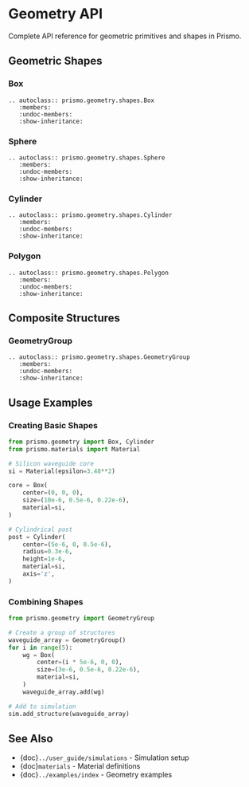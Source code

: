# Geometry API

Complete API reference for geometric primitives and shapes in Prismo.

## Geometric Shapes

### Box

```{eval-rst}
.. autoclass:: prismo.geometry.shapes.Box
   :members:
   :undoc-members:
   :show-inheritance:
```

### Sphere

```{eval-rst}
.. autoclass:: prismo.geometry.shapes.Sphere
   :members:
   :undoc-members:
   :show-inheritance:
```

### Cylinder

```{eval-rst}
.. autoclass:: prismo.geometry.shapes.Cylinder
   :members:
   :undoc-members:
   :show-inheritance:
```

### Polygon

```{eval-rst}
.. autoclass:: prismo.geometry.shapes.Polygon
   :members:
   :undoc-members:
   :show-inheritance:
```

## Composite Structures

### GeometryGroup

```{eval-rst}
.. autoclass:: prismo.geometry.shapes.GeometryGroup
   :members:
   :undoc-members:
   :show-inheritance:
```

## Usage Examples

### Creating Basic Shapes

```python
from prismo.geometry import Box, Cylinder
from prismo.materials import Material

# Silicon waveguide core
si = Material(epsilon=3.48**2)

core = Box(
    center=(0, 0, 0),
    size=(10e-6, 0.5e-6, 0.22e-6),
    material=si,
)

# Cylindrical post
post = Cylinder(
    center=(5e-6, 0, 0.5e-6),
    radius=0.3e-6,
    height=1e-6,
    material=si,
    axis='z',
)
```

### Combining Shapes

```python
from prismo.geometry import GeometryGroup

# Create a group of structures
waveguide_array = GeometryGroup()
for i in range(5):
    wg = Box(
        center=(i * 5e-6, 0, 0),
        size=(3e-6, 0.5e-6, 0.22e-6),
        material=si,
    )
    waveguide_array.add(wg)

# Add to simulation
sim.add_structure(waveguide_array)
```

## See Also

- {doc}`../user_guide/simulations` - Simulation setup
- {doc}`materials` - Material definitions
- {doc}`../examples/index` - Geometry examples

